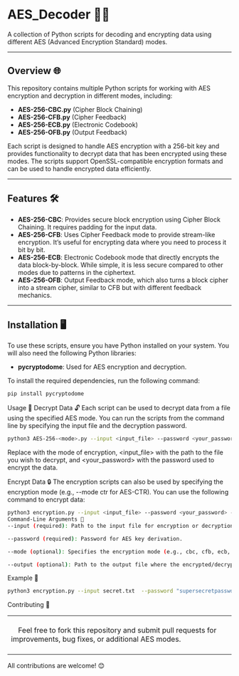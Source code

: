 # AES_Decoder 🔐🔑
A collection of Python scripts for decoding and encrypting data using different AES (Advanced Encryption Standard) modes.

---

## Overview 🌐
This repository contains multiple Python scripts for working with AES encryption and decryption in different modes, including:

- **AES-256-CBC.py** (Cipher Block Chaining)
- **AES-256-CFB.py** (Cipher Feedback)
- **AES-256-ECB.py** (Electronic Codebook)
- **AES-256-OFB.py** (Output Feedback)

Each script is designed to handle AES encryption with a 256-bit key and provides functionality to decrypt data that has been encrypted using these modes. The scripts support OpenSSL-compatible encryption formats and can be used to handle encrypted data efficiently.

---

## Features 🛠️

- **AES-256-CBC**: Provides secure block encryption using Cipher Block Chaining. It requires padding for the input data.
- **AES-256-CFB**: Uses Cipher Feedback mode to provide stream-like encryption. It’s useful for encrypting data where you need to process it bit by bit.
- **AES-256-ECB**: Electronic Codebook mode that directly encrypts the data block-by-block. While simple, it is less secure compared to other modes due to patterns in the ciphertext.
- **AES-256-OFB**: Output Feedback mode, which also turns a block cipher into a stream cipher, similar to CFB but with different feedback mechanics.

---

## Installation 🖥️

To use these scripts, ensure you have Python installed on your system. You will also need the following Python libraries:

- **pycryptodome**: Used for AES encryption and decryption.

To install the required dependencies, run the following command:

```bash
pip install pycryptodome
```

Usage 🚀
Decrypt Data 🔓
Each script can be used to decrypt data from a file using the specified AES mode. You can run the scripts from the command line by specifying the input file and the decryption password.

```bash
python3 AES-256-<mode>.py --input <input_file> --password <your_password>
```
Replace <mode> with the mode of encryption, <input_file> with the path to the file you wish to decrypt, and <your_password> with the password used to encrypt the data.

Encrypt Data 🔒
The encryption scripts can also be used by specifying the encryption mode (e.g., --mode ctr for AES-CTR). You can use the following command to encrypt data:

```bash
python3 encryption.py --input <input_file> --password <your_password> --mode <encryption_mode> --output <output_file>
Command-Line Arguments 📝
--input (required): Path to the input file for encryption or decryption.

--password (required): Password for AES key derivation.

--mode (optional): Specifies the encryption mode (e.g., cbc, cfb, ecb, ofb).

--output (optional): Path to the output file where the encrypted/decrypted data will be saved.
```

Example 🎯
```bash
python3 encryption.py --input secret.txt  --password "supersecretpasswd" --mode ctr -- output data.enc
```
Contributing 🤝

<table><tr><td> <br> Feel free to fork this repository and submit pull requests for improvements, bug fixes, or additional AES modes. <br> </td></tr></table>
 All contributions are welcome! 😊
